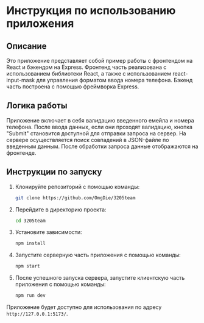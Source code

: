 # Инструкция по использованию приложения

## Описание
Это приложение представляет собой пример работы с фронтендом на React и бэкендом на Express. Фронтенд часть реализована с использованием библиотеки React, а также с использованием react-input-mask для управления форматом ввода номера телефона. Бэкенд часть построена с помощью фреймворка Express.

## Логика работы
Приложение включает в себя валидацию введенного емейла и номера телефона. После ввода данных, если они проходят валидацию, кнопка "Submit" становится доступной для отправки запроса на сервер. На сервере осуществляется поиск совпадений в JSON-файле по введенным данным. После обработки запроса данные отображаются на фронтенде.

## Инструкции по запуску

1. Клонируйте репозиторий с помощью команды:
   ```bash
   git clone https://github.com/OmgDie/3205team
   ```

2. Перейдите в директорию проекта:
   ```bash
   cd 3205team
   ```

3. Установите зависимости:
   ```bash
   npm install
   ```

4. Запустите серверную часть приложения с помощью команды:
   ```bash
   npm start
   ```

5. После успешного запуска сервера, запустите клиентскую часть приложения с помощью команды:
   ```bash
   npm run dev
   ```

Приложение будет доступно для использования по адресу `http://127.0.0.1:5173/`.
